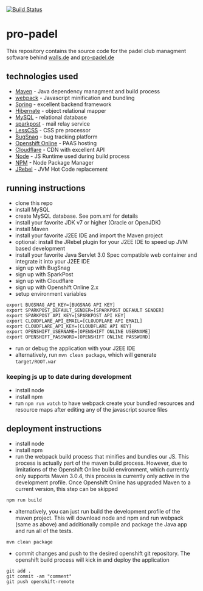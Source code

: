[![Build Status](https://travis-ci.org/debueb/padel.koeln.svg?branch=master)](https://travis-ci.org/debueb/padel.koeln)

# pro-padel

This repository contains the source code for the padel club managment software behind [walls.de](https://walls.de) and [pro-padel.de](http://pro-padel.de)


## technologies used
- [Maven](https://maven.apache.org/) - Java dependency managment and build process
- [webpack](https://webpack.js.org) - Javascript minification and bundling
- [Spring](https://spring.io/) - excellent backend framework 
- [Hibernate](http://hibernate.org/) - object relational mapper
- [MySQL](https://www.mysql.com/)  - relational database
- [sparkpost](http://sparkpost.com) - mail relay service
- [LessCSS](http://lesscss.org) - CSS pre processor
- [BugSnag](https://bugsnag.com) - bug tracking platform
- [Openshift Online](http://openshift.com) - PAAS hosting
- [Cloudflare](https://cloudflare.com) - CDN with excellent API
- [Node](http://nodejs.org) - JS Runtime used during build process
- [NPM](https://www.npmjs.com) - Node Package Manager
- [JRebel](https://zeroturnaround.com/software/jrebel/) - JVM Hot Code replacement


## running instructions
- clone this repo
- install MySQL
- create MySQL database. See pom.xml for details
- install your favorite JDK v7 or higher (Oracle or OpenJDK)
- install Maven
- install your favorite J2EE IDE and import the Maven project
- optional: install the JRebel plugin for your J2EE IDE to speed up JVM based development
- install your favorite Java Servlet 3.0 Spec compatible web container and integrate it into your J2EE IDE
- sign up with BugSnag
- sign up with SparkPost
- sign up with Cloudflare
- sign up with Openshift Online 2.x
- setup environment variables
```shell
export BUGSNAG_API_KEY=[BUGSNAG API KEY]
export SPARKPOST_DEFAULT_SENDER=[SPARKPOST DEFAULT SENDER]
export SPARKPOST_API_KEY=[SPARKPOST API KEY]
export CLOUDFLARE_API_EMAIL=[CLOUDFLARE API EMAIL]
export CLOUDFLARE_API_KEY=[CLOUDFLARE API KEY]
export OPENSHIFT_USERNAME=[OPENSHIFT ONLINE USERNAME]
export OPENSHIFT_PASSWORD=[OPENSHIFT ONLINE PASSWORD]
```
- run or debug the application with your J2EE IDE
- alternatively, run `mvn clean package`, which will generate `target/ROOT.war`

### keeping js up to date during development
- install node
- install npm
- run `npm run watch` to have webpack create your bundled resources and resource maps after editing any of the javascript source files

## deployment instructions
- install node
- install npm
- run the webpack build process that minifies and bundles our JS. This process is actually part of the maven build process. However, due to limitations of the Openshift Online build environment, which currently only supports Maven 3.0.4, this process is currently only active in the development profile. Once Openshift Online has upgraded Maven to a current version, this step can be skipped
```shell
npm run build
```
- alternatively, you can just run build the development profile of the maven project. This will download node and npm and run webpack (same as above) and additionally compile and package the Java app and run all of the tests. 
```shell
mvn clean package
```
- commit changes and push to the desired openshift git repository. The openshift build process will kick in and deploy the application
```shell
git add .
git commit -am "comment"
git push openshift-remote
```

